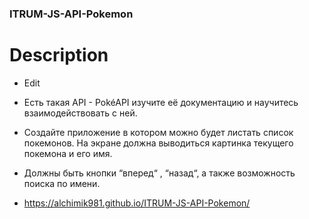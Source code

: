 ### ITRUM-JS-API-Pokemon
# Description
* Edit
* Есть такая API - PokéAPI
  изучите её документацию и научитесь взаимодействовать с ней.

* Создайте приложение в котором можно будет листать список покемонов. На экране должна выводиться картинка текущего покемона и его имя.

* Должны быть кнопки “вперед“ , “назад“, а также возможность поиска по имени.
* https://alchimik981.github.io/ITRUM-JS-API-Pokemon/
